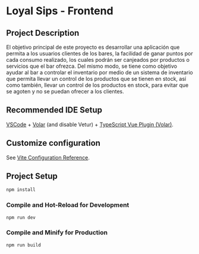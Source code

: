 # Loyal Sips - Frontend

## Project Description

El objetivo principal de este proyecto es desarrollar una aplicación que permita a los usuarios clientes de los bares,
la facilidad de ganar puntos por cada consumo realizado, los cuales podrán ser canjeados por productos o servicios que
el bar ofrezca. Del mismo modo, se tiene como objetivo ayudar al bar a controlar el inventario por medio de un sistema
de inventario que permita llevar un control de los productos que se tienen en stock, así como también, llevar un control
de los productos en stock, para evitar que se agoten y no se puedan ofrecer a los clientes.

## Recommended IDE Setup

[VSCode](https://code.visualstudio.com/) + [Volar](https://marketplace.visualstudio.com/items?itemName=Vue.volar) (and
disable
Vetur) + [TypeScript Vue Plugin (Volar)](https://marketplace.visualstudio.com/items?itemName=Vue.vscode-typescript-vue-plugin).

## Customize configuration

See [Vite Configuration Reference](https://vitejs.dev/config/).

## Project Setup

```sh
npm install
```

### Compile and Hot-Reload for Development

```sh
npm run dev
```

### Compile and Minify for Production

```sh
npm run build
```
